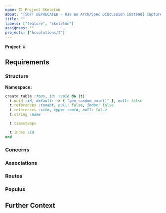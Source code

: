 ```yaml
---
name: 🏗 Project Skeleton
about: "[SOFT DEPRECATED - Use an Arch/Spec Discussion instead] Capture advance requirements for a project's skeleton"
title: ""
labels: ["feature", "skeleton"]
assignees: ""
projects: ["hcsolutions/3"]
---
```


**Project:** #
<!-- **Prerequisites**: # -->

## Requirements
### Structure
<!-- What is/are the namespace(s)? -->
<!-- What are the tables, columns and datatypes required by this project? What are the accepted values for any enum fields? -->
<!-- Which columns need to be indexed, or cannot be NULL? -->
**Namespace:** 
```ruby
create_table :foos, id: :uuid do |t|
  t.uuid :id, default: -> { "gen_random_uuid()" }, null: false
  t.references :tenant, null: false, index: false
  t.references :site, type: :uuid, null: false
  t.string :name

  t.timestamps

  t.index :id
end
```

### Concerns
<!-- Which Concerns do the models created by this issue need to include? etc. -->

### Associations
<!-- How do these tables relate to each other and existing tables? e.g. `has_many`, `belongs_to` -->

### Routes
<!-- Provide details of which routes will be required. -->
<!-- This does not need to be exhaustive - routes can be added by later issues or left to engineer discretion. -->
<!--
index
_new
create
_edit
update
remove
restore
destroy
-->

<!-- Miscellaneous Additional Requirements -->
<!-- Add any additional heading you feel necessary e.g. ## Callbacks, ## Methods etc -->

### Populus <!-- Optional -->
<!-- Are there any examples of test/development data which we know already would be useful to include? -->

## Further Context <!-- Optional -->
<!-- Quotes from business SMEs, discussion transcripts etc. -->

